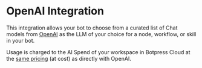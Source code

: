 # OpenAI Integration

This integration allows your bot to choose from a curated list of Chat models from [OpenAI](https://openai.com/) as the LLM of your choice for a node, workflow, or skill in your bot.

Usage is charged to the AI Spend of your workspace in Botpress Cloud at the [same pricing](https://openai.com/api/pricing/) (at cost) as directly with OpenAI.
